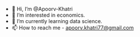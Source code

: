 - 👋 Hi, I’m @Apoorv-Khatri
- 👀 I’m interested in economics.
- 🌱 I’m currently learning data science.
- 📫 How to reach me - apoorv.khatri77@gmail.com

<!---
Apoorv-Khatri/Apoorv-Khatri is a ✨ special ✨ repository because its `README.md` (this file) appears on your GitHub profile.
You can click the Preview link to take a look at your changes.
--->
